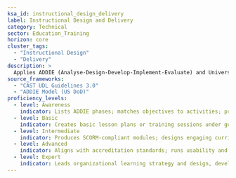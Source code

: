 ```yaml
---
ksa_id: instructional_design_delivery  
label: Instructional Design and Delivery  
category: Technical  
sector: Education_Training  
horizon: core
cluster_tags:
  - "Instructional Design"
  - "Delivery"
description: >
  Applies ADDIE (Analyse-Design-Develop-Implement-Evaluate) and Universal Design for Learning (UDL 3.0) to build evidence-based, multimedia courses that motivate and develop diverse learners.
source_frameworks:
  - "CAST UDL Guidelines 3.0"
  - "ADDIE Model (US DoD)"  
proficiency_levels:  
  - level: Awareness  
    indicator: Lists ADDIE phases; matches objectives to activities; presents information or instructions using provided materials and guidelines.  
  - level: Basic  
    indicator: Creates basic lesson plans or training sessions under guidance and delivers them to small groups; develops storyboard; selects media; pilots lesson.  
  - level: Intermediate  
    indicator: Produces SCORM-compliant modules; designs engaging curricula and adapts teaching methods to different learning styles and audience needs.  
  - level: Advanced  
    indicator: Aligns with accreditation standards; runs usability and accessibility audits; implements assessment techniques and continuously improves programs based on feedback and learning outcomes.  
  - level: Expert  
    indicator: Leads organizational learning strategy and design, develops advanced training programs, publishes design researc, and mentors other instructors or trainers in best practices.  
---  
```

